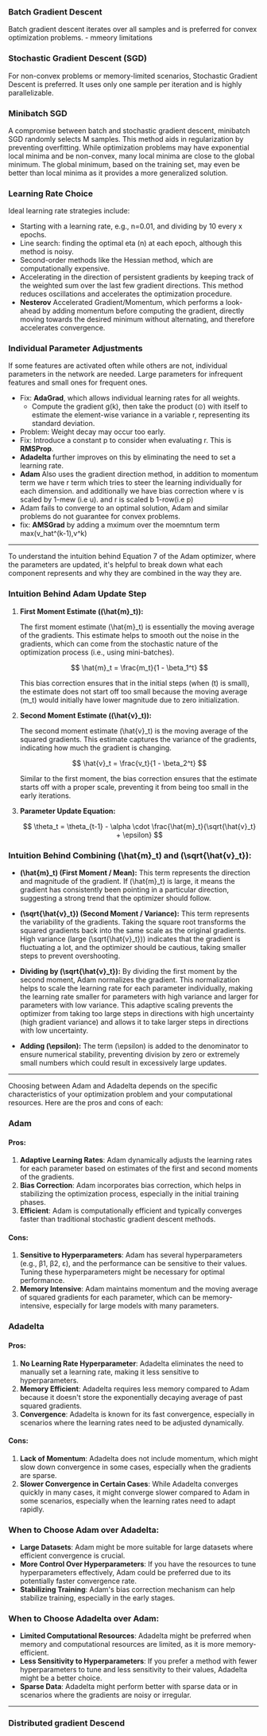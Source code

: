 

### Batch Gradient Descent
Batch gradient descent iterates over all samples and is preferred for convex optimization problems. - mmeory limitations

### Stochastic Gradient Descent (SGD)
For non-convex problems or memory-limited scenarios, Stochastic Gradient Descent is preferred. It uses only one sample per iteration and is highly parallelizable.

### Minibatch SGD
A compromise between batch and stochastic gradient descent, minibatch SGD randomly selects M samples. This method aids in regularization by preventing overfitting. While optimization problems may have exponential local minima and be non-convex, many local minima are close to the global minimum. The global minimum, based on the training set, may even be better than local minima as it provides a more generalized solution.

### Learning Rate Choice
Ideal learning rate strategies include:
- Starting with a learning rate, e.g., n=0.01, and dividing by 10 every x epochs.
- Line search: finding the optimal eta (n) at each epoch, although this method is noisy.
- Second-order methods like the Hessian method, which are computationally expensive.
- Accelerating in the direction of persistent gradients by keeping track of the weighted sum over the last few gradient directions. This method reduces oscillations and accelerates the optimization procedure.
- **Nesterov** Accelerated Gradient/Momentum, which performs a look-ahead by adding momentum before computing the gradient, directly moving towards the desired minimum without alternating, and therefore accelerates convergence.

### Individual Parameter Adjustments
If some features are activated often while others are not, individual parameters in the network are needed. Large parameters for infrequent features and small ones for frequent ones.
- Fix: **AdaGrad**, which allows individual learning rates for all weights.
  - Compute the gradient g(k), then take the product (⊙) with itself to estimate the element-wise variance in a variable r, representing its standard deviation.
- Problem: Weight decay may occur too early.
- Fix: Introduce a constant p to consider when evaluating r. This is **RMSProp**.
- **Adadelta** further improves on this by eliminating the need to set a learning rate.
- **Adam** Also uses the gradient direction method, in addition to momentum term we have r term which tries to steer the learning individually for each dimension. and additionally we have bias correction where v is scaled by 1-mew (i.e u). and r is scaled b 1-row(i.e p)
- Adam fails to converge to an optimal solution, Adam and similar problems do not guarantee for convex problems.
- fix: **AMSGrad** by adding a mximum over the moemntum term max(v_hat^(k-1),v^k)



----

To understand the intuition behind Equation 7 of the Adam optimizer, where the parameters are updated, it's helpful to break down what each component represents and why they are combined in the way they are.
### Intuition Behind Adam Update Step

1. **First Moment Estimate (\(\hat{m}_t\)):**

   The first moment estimate \(\hat{m}_t\) is essentially the moving average of the gradients. This estimate helps to smooth out the noise in the gradients, which can come from the stochastic nature of the optimization process (i.e., using mini-batches).

   $$
   \hat{m}_t = \frac{m_t}{1 - \beta_1^t}
   $$

   This bias correction ensures that in the initial steps (when \(t\) is small), the estimate does not start off too small because the moving average \(m_t\) would initially have lower magnitude due to zero initialization.

2. **Second Moment Estimate (\(\hat{v}_t\)):**

   The second moment estimate \(\hat{v}_t\) is the moving average of the squared gradients. This estimate captures the variance of the gradients, indicating how much the gradient is changing.

   $$
   \hat{v}_t = \frac{v_t}{1 - \beta_2^t}
   $$

   Similar to the first moment, the bias correction ensures that the estimate starts off with a proper scale, preventing it from being too small in the early iterations.

3. **Parameter Update Equation:**

   $$
   \theta_t = \theta_{t-1} - \alpha \cdot \frac{\hat{m}_t}{\sqrt{\hat{v}_t} + \epsilon}
   $$

### Intuition Behind Combining \(\hat{m}_t\) and \(\sqrt{\hat{v}_t}\):

- **\(\hat{m}_t\) (First Moment / Mean):** This term represents the direction and magnitude of the gradient. If \(\hat{m}_t\) is large, it means the gradient has consistently been pointing in a particular direction, suggesting a strong trend that the optimizer should follow.

- **\(\sqrt{\hat{v}_t}\) (Second Moment / Variance):** This term represents the variability of the gradients. Taking the square root transforms the squared gradients back into the same scale as the original gradients. High variance (large \(\sqrt{\hat{v}_t}\)) indicates that the gradient is fluctuating a lot, and the optimizer should be cautious, taking smaller steps to prevent overshooting.

- **Dividing by \(\sqrt{\hat{v}_t}\):** By dividing the first moment by the second moment, Adam normalizes the gradient. This normalization helps to scale the learning rate for each parameter individually, making the learning rate smaller for parameters with high variance and larger for parameters with low variance. This adaptive scaling prevents the optimizer from taking too large steps in directions with high uncertainty (high gradient variance) and allows it to take larger steps in directions with low uncertainty.

- **Adding \(\epsilon\):** The term \(\epsilon\) is added to the denominator to ensure numerical stability, preventing division by zero or extremely small numbers which could result in excessively large updates.



---

Choosing between Adam and Adadelta depends on the specific characteristics of your optimization problem and your computational resources. Here are the pros and cons of each:

### Adam

#### Pros:

1. **Adaptive Learning Rates**: Adam dynamically adjusts the learning rates for each parameter based on estimates of the first and second moments of the gradients.
2. **Bias Correction**: Adam incorporates bias correction, which helps in stabilizing the optimization process, especially in the initial training phases.
3. **Efficient**: Adam is computationally efficient and typically converges faster than traditional stochastic gradient descent methods.

#### Cons:

1. **Sensitive to Hyperparameters**: Adam has several hyperparameters (e.g., β1, β2, ε), and the performance can be sensitive to their values. Tuning these hyperparameters might be necessary for optimal performance.
2. **Memory Intensive**: Adam maintains momentum and the moving average of squared gradients for each parameter, which can be memory-intensive, especially for large models with many parameters.

### Adadelta

#### Pros:

1. **No Learning Rate Hyperparameter**: Adadelta eliminates the need to manually set a learning rate, making it less sensitive to hyperparameters.
2. **Memory Efficient**: Adadelta requires less memory compared to Adam because it doesn't store the exponentially decaying average of past squared gradients.
3. **Convergence**: Adadelta is known for its fast convergence, especially in scenarios where the learning rates need to be adjusted dynamically.

#### Cons:

1. **Lack of Momentum**: Adadelta does not include momentum, which might slow down convergence in some cases, especially when the gradients are sparse.
2. **Slower Convergence in Certain Cases**: While Adadelta converges quickly in many cases, it might converge slower compared to Adam in some scenarios, especially when the learning rates need to adapt rapidly.

### When to Choose Adam over Adadelta:

- **Large Datasets**: Adam might be more suitable for large datasets where efficient convergence is crucial.
- **More Control Over Hyperparameters**: If you have the resources to tune hyperparameters effectively, Adam could be preferred due to its potentially faster convergence rate.
- **Stabilizing Training**: Adam's bias correction mechanism can help stabilize training, especially in the early stages.

### When to Choose Adadelta over Adam:

- **Limited Computational Resources**: Adadelta might be preferred when memory and computational resources are limited, as it is more memory-efficient.
- **Less Sensitivity to Hyperparameters**: If you prefer a method with fewer hyperparameters to tune and less sensitivity to their values, Adadelta might be a better choice.
- **Sparse Data**: Adadelta might perform better with sparse data or in scenarios where the gradients are noisy or irregular.
---

### Distributed gradient Descend